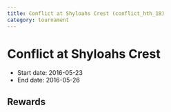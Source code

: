 ```yaml
---
title: Conflict at Shyloahs Crest (conflict_hth_18)
category: tournament
---
```

# Conflict at Shyloahs Crest

  * Start date: 2016-05-23
  * End date: 2016-05-26

## Rewards

